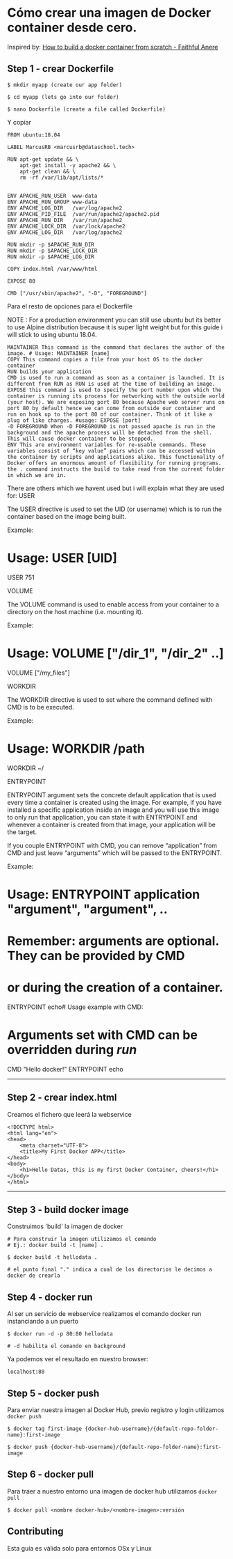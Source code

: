 # Cómo crear una imagen de Docker container desde cero.

Inspired by: [How to build a docker container from scratch - Faithful Anere](https://faun.pub/how-to-build-a-docker-container-from-scratch-docker-basics-a-must-know-395cba82897b)


## Step 1 - crear Dockerfile

```{shell}
$ mkdir myapp (create our app folder)

$ cd myapp (lets go into our folder)

$ nano Dockerfile (create a file called Dockerfile)
```

Y copiar

```{shell}
FROM ubuntu:18.04

LABEL MarcusRB <marcusrb@dataschool.tech>

RUN apt-get update && \
    apt-get install -y apache2 && \
    apt-get clean && \
    rm -rf /var/lib/apt/lists/*
    
    
ENV APACHE_RUN_USER  www-data
ENV APACHE_RUN_GROUP www-data
ENV APACHE_LOG_DIR   /var/log/apache2
ENV APACHE_PID_FILE  /var/run/apache2/apache2.pid
ENV APACHE_RUN_DIR   /var/run/apache2
ENV APACHE_LOCK_DIR  /var/lock/apache2
ENV APACHE_LOG_DIR   /var/log/apache2

RUN mkdir -p $APACHE_RUN_DIR
RUN mkdir -p $APACHE_LOCK_DIR
RUN mkdir -p $APACHE_LOG_DIR

COPY index.html /var/www/html

EXPOSE 80

CMD ["/usr/sbin/apache2", "-D", "FOREGROUND"]
```

Para el resto de opciones para el Dockerfile

NOTE : For a production environment you can still use ubuntu but its better to use Alpine distribution because it is super light weight but for this guide i will stick to using ubuntu 18.04.

    MAINTAINER This command is the command that declares the author of the image. # Usage: MAINTAINER [name]
    COPY This command copies a file from your host OS to the docker container
    RUN builds your application
    CMD is used to run a command as soon as a container is launched. It is different from RUN as RUN is used at the time of building an image.
    EXPOSE this command is used to specify the port number upon which the container is running its process for networking with the outside world (your host). We are exposing port 80 because Apache web server runs on port 80 by default hence we can come from outside our container and run on hook up to the port 80 of our container. Think of it like a plug of like charges. #usage: EXPOSE [port]
    -D FOREGROUND When -D FOREGROUND is not passed apache is run in the background and the apache process will be detached from the shell. This will cause docker container to be stopped.
    ENV This are environment variables for re-usable commands. These variables consist of “key value” pairs which can be accessed within the container by scripts and applications alike. This functionality of Docker offers an enormous amount of flexibility for running programs.
    the . command instructs the build to take read from the current folder in which we are in.

There are others which we havent used but i will explain what they are used for:
USER

The USER directive is used to set the UID (or username) which is to run the container based on the image being built.

Example:

# Usage: USER [UID]
USER 751

VOLUME

The VOLUME command is used to enable access from your container to a directory on the host machine (i.e. mounting it).

Example:

# Usage: VOLUME ["/dir_1", "/dir_2" ..]
VOLUME ["/my_files"]

WORKDIR

The WORKDIR directive is used to set where the command defined with CMD is to be executed.

Example:

# Usage: WORKDIR /path
WORKDIR ~/

ENTRYPOINT

ENTRYPOINT argument sets the concrete default application that is used every time a container is created using the image. For example, if you have installed a specific application inside an image and you will use this image to only run that application, you can state it with ENTRYPOINT and whenever a container is created from that image, your application will be the target.

If you couple ENTRYPOINT with CMD, you can remove “application” from CMD and just leave “arguments” which will be passed to the ENTRYPOINT.

Example:

# Usage: ENTRYPOINT application "argument", "argument", ..
# Remember: arguments are optional. They can be provided by CMD
#           or during the creation of a container.
ENTRYPOINT echo# Usage example with CMD:
# Arguments set with CMD can be overridden during *run*
CMD "Hello docker!"
ENTRYPOINT echo




***
## Step 2 - crear index.html

Creamos el fichero que leerá la webservice

```{html}
<!DOCTYPE html>
<html lang="en">
<head>
    <meta charset="UTF-8">
    <title>My First Docker APP</title>
</head>
<body>
    <h1>Hello Datas, this is my first Docker Container, cheers!</h1>
</body>
</html>

```

***

## Step 3 - build docker image

Construimos 'build' la imagen de docker

```{shell}
# Para construir la imagen utilizamos el comando
# Ej.: docker build -t [name] .

$ docker build -t hellodata . 

# el punto final "." indica a cual de los directorios le decimos a docker de crearla
```


## Step 4 - docker run

Al ser un servicio de webservice realizamos el comando docker run instanciando a un puerto

```{shell}
$ docker run -d -p 80:80 hellodata

# -d habilita el comando en background
```

Ya podemos ver el resultado en nuestro browser:

`localhost:80`

## Step 5 - docker push

Para enviar nuestra imagen al Docker Hub, previo registro y login utilizamos `docker push`


```{shell}
$ docker tag first-image {docker-hub-username}/{default-repo-folder-name}:first-image

$ docker push {docker-hub-username}/{default-repo-folder-name}:first-image
```

## Step 6 - docker pull
Para traer a nuestro entorno una imagen de docker hub utilizamos `docker pull`

```{shell}
$ docker pull <nombre docker-hub>/<nombre-imagen>:versión
```

## Contributing
Esta guía es válida solo para entornos OSx y Linux




